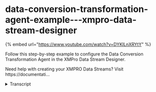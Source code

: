 # data-conversion-transformation-agent-example---xmpro-data-stream-designer
{% embed url="https://www.youtube.com/watch?v=DYKlLnXRYtY" %}



Follow this step-by-step example to configure the Data Conversion Transformation Agent in the XMPro Data Stream Designer.

Need help with creating your XMPRO Data Streams? Visit https://documentati...
<details>
<summary>Transcript</summary>Follow this step-by-step example to configure the Data Conversion Transformation Agent in the XMPro Data Stream Designer.

Need help with creating your XMPRO Data Streams? Visit https://documentati...
this example demonstrates how to use the

data conversion agent to convert an

incoming columns type to double and add

a new column for temperature converted

to integer

first drag the agent onto the canvas

link the input to the asset data and

output to the printer

save the data stream

and click on the agent to configure it

add a conversion with asset as the input

the same name to overwrite it in the

output payload and double for the new

data type

add another for temperature named intent

to add as a new column in the

output and end 32 for the data type

apply the changes

save the data stream

publish it and let's look at the live

data view

the data type of asset has changed and

the temperature value converted to

integer in the new column into temp

you can download the file below to try

it out yourself

and for more information about this

agent's properties head to the

configuration page thank you
</details>